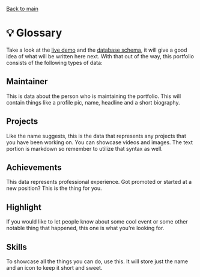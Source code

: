 [Back to main](../README.md)

# 💡 Glossary

Take a look at the [live demo](https://johku.org) and the [database schema](../app/prisma/schema.prisma), it will give a good idea of what will be written here next. With that out of the way, this portfolio consists of the following types of data:

## Maintainer

This is data about the person who is maintaining the portfolio. This will contain things like a profile pic, name, headline and a short biography.

## Projects

Like the name suggests, this is the data that represents any projects that you have been working on. You can showcase videos and images. The text portion is markdown so remember to utilize that syntax as well.

## Achievements

This data represents professional experience. Got promoted or started at a new position? This is the thing for you.

## Highlight

If you would like to let people know about some cool event or some other notable thing that happened, this one is what you're looking for.

## Skills

To showcase all the things you can do, use this. It will store just the name and an icon to keep it short and sweet.
